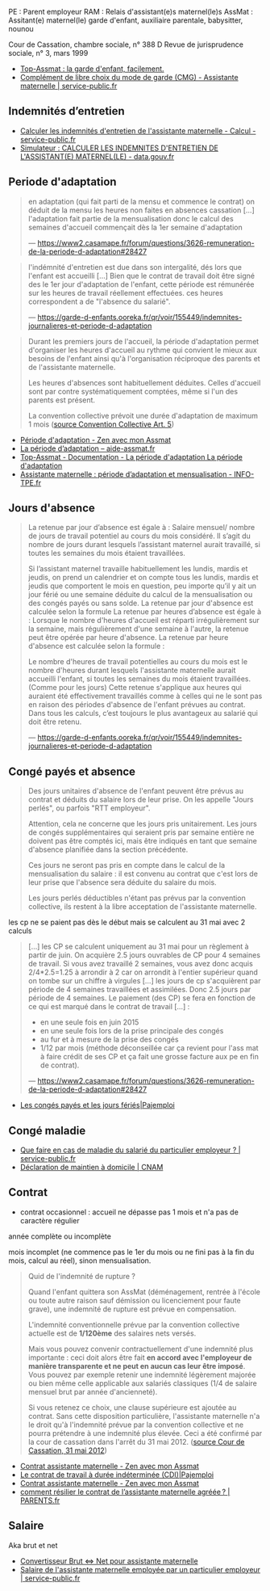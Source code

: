 PE : Parent employeur
RAM : Relais d'assistant(e)s maternel(le)s
AssMat : Assitant(e) maternel(le)
garde d'enfant, auxiliaire parentale, babysitter, nounou


Cour de Cassation, chambre sociale, n° 388 D Revue de jurisprudence sociale, n° 3, mars 1999

- [Top-Assmat : la garde d'enfant, facilement.](https://top-assmat.com/)
- [Complément de libre choix du mode de garde (CMG) - Assistante maternelle | service-public.fr](https://www.service-public.fr/particuliers/vosdroits/F345)

## Indemnités d’entretien

- [Calculer les indemnités d'entretien de l'assistante maternelle - Calcul - service-public.fr](https://www.service-public.fr/simulateur/calcul/IndemniteEntretienAssistanteMaternelle)
- [Simulateur : CALCULER LES INDEMNITES D'ENTRETIEN DE L'ASSISTANT(E) MATERNEL(LE) - data.gouv.fr](https://www.data.gouv.fr/fr/datasets/simulateur-calculer-les-indemnites-dentretien-de-lassistant-e-maternel-le/)

## Periode d'adaptation

> en adaptation (qui fait parti de la mensu et commence le contrat) on déduit de la mensu les heures non faites en absences cassation
> […]
> l'adaptation fait partie de la mensualisation donc le calcul des semaines d'accueil commençait dès la 1er semaine d'adaptation
>
> — https://www2.casamape.fr/forum/questions/3626-remuneration-de-la-periode-d-adaptation#28427

> l'indémnité d'entretien est due dans son intergalité, dés lors que l'enfant est accueilli
> […]
> Bien que le contrat de travail doit être signé des le 1er jour d'adaptation de l'enfant, cette période est rémunérée sur les heures de travail réellement effectuées. ces heures correspondent a de "l'absence du salarié".
>
> — https://garde-d-enfants.ooreka.fr/qr/voir/155449/indemnites-journalieres-et-periode-d-adaptation

> Durant les premiers jours de l'accueil, la période d'adaptation permet d'organiser les heures d'accueil au rythme qui convient le mieux aux besoins de l'enfant ainsi qu'à l'organisation réciproque des parents et de l'assistante maternelle.
>
> Les heures d'absences sont habituellement déduites. Celles d'accueil sont par contre systématiquement comptées, même si l'un des parents est présent.
>
> La convention collective prévoit une durée d'adaptation de maximum 1 mois ([source Convention Collective Art. 5](https://www.legifrance.gouv.fr/conv_coll/article/KALIARTI000005825411?idConteneur=KALICONT000005635807))


- [Période d'adaptation - Zen avec mon Assmat](https://www.zen-avec-mon-assmat.com/periode-dadaptation/)
- [La période d’adaptation – aide-assmat.fr](https://aide-assmat.fr/la-periode-dadaptation/)
- [Top-Assmat - Documentation - La période d'adaptation La période d'adaptation](https://top-assmat.com/doc/periode-d-adaptation)
- [Assistante maternelle : période d’adaptation et mensualisation - INFO-TPE.fr](https://www.info-tpe.fr/faqs/salaire-temps-de-travail/assistantes-maternelles-periode-dadaptation-et-mensualisation)

## Jours d'absence

> La retenue par jour d’absence est égale à :
> Salaire mensuel/ nombre de jours de travail potentiel au cours du mois considéré.
> Il s’agit du nombre de jours durant lesquels l’assistant maternel aurait travaillé, si toutes les semaines du mois étaient travaillées.
>
> Si l’assistant maternel travaille habituellement les lundis, mardis et jeudis, on prend un calendrier et on compte tous les lundis, mardis et jeudis que comportent le mois en question, peu importe qu’il y ait un jour férié ou une semaine déduite du calcul de la mensualisation ou des congés payés ou sans solde.
> La retenue par jour d'absence est calculée selon la formule
> La retenue par heures d’absence est égale à :
> Lorsque le nombre d'heures d'accueil est réparti irrégulièrement sur la semaine, mais régulièrement d'une semaine à l'autre, la retenue peut être opérée par heure d'absence.
> La retenue par heure d'absence est calculée selon la formule :
>
> Le nombre d'heures de travail potentielles au cours du mois est le nombre d'heures durant lesquels l'assistante maternelle aurait accueilli l'enfant, si toutes les semaines du mois étaient travaillées. (Comme pour les jours)
> Cette retenue s'applique aux heures qui auraient été effectivement travaillés comme à celles qui ne le sont pas en raison des périodes d'absence de l'enfant prévues au contrat.
> Dans tous les calculs, c’est toujours le plus avantageux au salarié qui doit être retenu.
>
> — https://garde-d-enfants.ooreka.fr/qr/voir/155449/indemnites-journalieres-et-periode-d-adaptation

## Congé payés et absence

> Des jours unitaires d'absence de l'enfant peuvent être prévus au contrat et déduits du salaire lors de leur prise. On les appelle "Jours perlés", ou parfois "RTT employeur".
>
> Attention, cela ne concerne que les jours pris unitairement. Les jours de congés supplémentaires qui seraient pris par semaine entière ne doivent pas être comptés ici, mais être indiqués en tant que semaine d'absence planifiée dans la section précédente.
>
> Ces jours ne seront pas pris en compte dans le calcul de la mensualisation du salaire : il est convenu au contrat que c'est lors de leur prise que l'absence sera déduite du salaire du mois.
>
> Les jours perlés déductibles n'étant pas prévus par la convention collective, ils restent à la libre acceptation de l'assistante maternelle.


les cp ne se paient pas dès le début mais se calculent au 31 mai avec 2 calculs

> […]
> les CP se calculent uniquement au 31 mai pour un règlement à partir de juin.
> On acquière 2.5 jours ouvrables de CP pour 4 semaines de travail. Si vous avez travaillé 2 semaines, vous avez donc acquis 2/4*2.5=1.25 à arrondir à 2 car on arrondit à l'entier supérieur quand on tombe sur un chiffre à virgules
> […]
> les jours de cp s'acquièrent par période de 4 semaines travaillées et assimilées. Donc 2.5 jours par période de 4 semaines.
> Le paiement (des CP) se fera en fonction de ce qui est marqué dans le contrat de travail […] :
> - en une seule fois en juin 2015
> - en une seule fois lors de la prise principale des congés
> - au fur et à mesure de la prise des congés
> - 1/12 par mois (méthode déconseillée car ça revient pour l'ass mat à faire crédit de ses CP et ça fait une grosse facture aux pe en fin de contrat).
>
> — https://www2.casamape.fr/forum/questions/3626-remuneration-de-la-periode-d-adaptation#28427

- [Les congés payés et les jours fériés|Pajemploi](https://www.pajemploi.urssaf.fr/pajewebinfo/cms/sites/pajewebinfo/accueil/foire-aux-questions/les-conges-payes-et-les-jours-fe.html)

## Congé maladie

- [Que faire en cas de maladie du salarié du particulier employeur ? | service-public.fr](https://www.service-public.fr/particuliers/vosdroits/F35535)
- [Déclaration de maintien à domicile | CNAM](https://declare.ameli.fr/)

## Contrat

- contrat occasionnel : accueil ne dépasse pas 1 mois et n'a pas de caractère régulier

année complète ou incomplète

mois incomplet (ne commence pas le 1er du mois ou ne fini pas à la fin du mois, calcul au réel), sinon mensualisation.

> Quid de l'indemnité de rupture ?
>
> Quand l'enfant quittera son AssMat (déménagement, rentrée à l'école ou toute autre raison sauf démission ou licenciement pour faute grave), une indemnité de rupture est prévue en compensation.
>
> L'indemnité conventionnelle prévue par la convention collective actuelle est de **1/120ème** des salaires nets versés.
>
> Mais vous pouvez convenir contractuellement d'une indemnité plus importante : ceci doit alors être fait **en accord avec l'employeur de manière transparente et ne peut en aucun cas leur être imposé**. Vous pouvez par exemple retenir une indemnité légèrement majorée ou bien même celle applicable aux salariés classiques (1/4 de salaire mensuel brut par année d'ancienneté).
>
> Si vous retenez ce choix, une clause supérieure est ajoutée au contrat. Sans cette disposition particulière, l'assistante maternelle n'a le droit qu'à l'indemnité prévue par la convention collective et ne pourra prétendre à une indemnité plus élevée. Ceci a été confirmé par la cour de cassation dans l'arrêt du 31 mai 2012. ([source Cour de Cassation, 31 mai 2012](https://www.legifrance.gouv.fr/juri/id/JURITEXT000025960035/))

- [Contrat assistante maternelle - Zen avec mon Assmat](https://www.zen-avec-mon-assmat.com/contrat-assistante-maternelle)
- [Le contrat de travail à durée indéterminée (CDI)|Pajemploi](https://www.pajemploi.urssaf.fr/pajewebinfo/cms/sites/pajewebinfo/accueil/employeur-dassistante-maternelle/je-recrute-et-jemploie/le-contrat-de-travail-a-duree-in.html)
- [Contrat assistante maternelle - Zen avec mon Assmat](https://www.zen-avec-mon-assmat.com/contrat-assistante-maternelle)
- [comment résilier le contrat de l’assistante maternelle agréée ? | PARENTS.fr](https://www.parents.fr/nos-experts/avocat/comment-resilier-le-contrat-de-lassistante-maternelle-agreee-326216)

## Salaire

Aka brut et net

- [Convertisseur Brut \<=\> Net pour assistante maternelle](https://top-assmat.com/calculettes/taux-horaire)
- [Salaire de l'assistante maternelle employée par un particulier employeur | service-public.fr](https://www.service-public.fr/particuliers/vosdroits/F12812)
